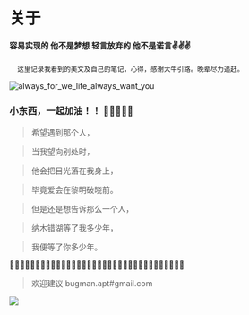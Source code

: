 # 关于

#### 容易实现的 他不是梦想  轻言放弃的 他不是诺言✌✌✌


```
  这里记录我看到的美文及自己的笔记，心得，感谢大牛引路。晚辈尽力追赶。
```
![always_for_we_life_always_want_you](https://s2.ax1x.com/2020/01/06/lrQRoR.jpg)

### 小东西，一起加油！！ 🤞🤞🤞🤞🤞

>希望遇到那个人，

>当我望向别处时，

>他会把目光落在我身上，

>毕竟爱会在黎明破晓前。

>但是还是想告诉那么一个人，

>纳木错湖等了我多少年，

>我便等了你多少年。



🚄🚃🚃🚃🚃🚃🚃🚃🚃🚃🚃🚃🚃🚃🚃🚃🚃🚃🚃🚃🚃🚃🚃🚃🚃🚃🚃🚃🚃🚃🚃🚃🚃🚃

>欢迎建议 bugman.apt#gmail.com
<img src="http://open.weixin.qq.com/qr/code?username=gh_ad5d52b72205">
